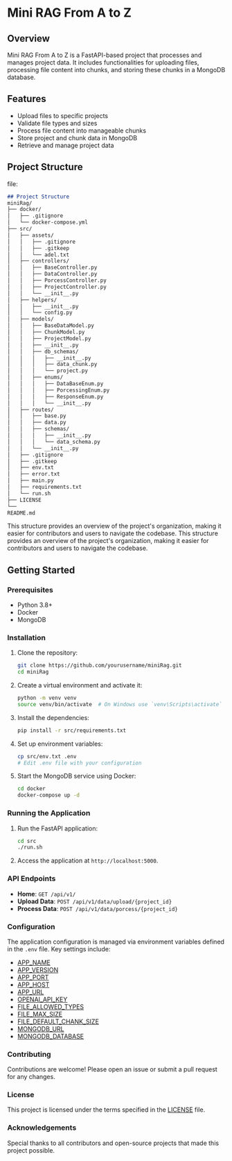 # Mini RAG From A to Z

## Overview

Mini RAG From A to Z is a FastAPI-based project that processes and manages project data. It includes functionalities for uploading files, processing file content into chunks, and storing these chunks in a MongoDB database.

## Features

- Upload files to specific projects
- Validate file types and sizes
- Process file content into manageable chunks
- Store project and chunk data in MongoDB
- Retrieve and manage project data

## Project Structure

 file:

```markdown
## Project Structure
miniRag/
├── docker/
│   ├── .gitignore
│   └── docker-compose.yml
├── src/
│   ├── assets/
│   │   ├── .gitignore
│   │   ├── .gitkeep
│   │   └── adel.txt
│   ├── controllers/
│   │   ├── BaseController.py
│   │   ├── DataController.py
│   │   ├── PorcessController.py
│   │   ├── ProjectController.py
│   │   └── __init__.py
│   ├── helpers/
│   │   ├── __init__.py
│   │   └── config.py
│   ├── models/
│   │   ├── BaseDataModel.py
│   │   ├── ChunkModel.py
│   │   ├── ProjectModel.py
│   │   ├── __init__.py
│   │   ├── db_schemas/
│   │   │   ├── __init__.py
│   │   │   ├── data_chunk.py
│   │   │   └── project.py
│   │   ├── enums/
│   │   │   ├── DataBaseEnum.py
│   │   │   ├── PorcessingEnum.py
│   │   │   ├── ResponseEnum.py
│   │   │   └── __init__.py
│   ├── routes/
│   │   ├── base.py
│   │   ├── data.py
│   │   ├── schemas/
│   │   │   ├── __init__.py
│   │   │   └── data_schema.py
│   │   └── __init__.py
│   ├── .gitignore
│   ├── .gitkeep
│   ├── env.txt
│   ├── error.txt
│   ├── main.py
│   ├── requirements.txt
│   └── run.sh
├── LICENSE
└── 
README.md
```

This structure provides an overview of the project's organization, making it easier for contributors and users to navigate the codebase.
This structure provides an overview of the project's organization, making it easier for contributors and users to navigate the codebase.

## Getting Started

### Prerequisites

- Python 3.8+
- Docker
- MongoDB

### Installation

1. Clone the repository:
    ```sh
    git clone https://github.com/yourusername/miniRag.git
    cd miniRag
    ```

2. Create a virtual environment and activate it:
    ```sh
    python -m venv venv
    source venv/bin/activate  # On Windows use `venv\Scripts\activate`
    ```

3. Install the dependencies:
    ```sh
    pip install -r src/requirements.txt
    ```

4. Set up environment variables:
    ```sh
    cp src/env.txt .env
    # Edit .env file with your configuration
    ```

5. Start the MongoDB service using Docker:
    ```sh
    cd docker
    docker-compose up -d
    ```

### Running the Application

1. Run the FastAPI application:
    ```sh
    cd src
    ./run.sh
    ```

2. Access the application at `http://localhost:5000`.

### API Endpoints

- **Home**: `GET /api/v1/`
- **Upload Data**: `POST /api/v1/data/upload/{project_id}`
- **Process Data**: `POST /api/v1/data/porcess/{project_id}`

### Configuration

The application configuration is managed via environment variables defined in the `.env` file. Key settings include:

- [APP_NAME](http://_vscodecontentref_/32)
- [APP_VERSION](http://_vscodecontentref_/33)
- [APP_PORT](http://_vscodecontentref_/34)
- [APP_HOST](http://_vscodecontentref_/35)
- [APP_URL](http://_vscodecontentref_/36)
- [OPENAI_API_KEY](http://_vscodecontentref_/37)
- [FILE_ALLOWED_TYPES](http://_vscodecontentref_/38)
- [FILE_MAX_SIZE](http://_vscodecontentref_/39)
- [FILE_DEFAULT_CHANK_SIZE](http://_vscodecontentref_/40)
- [MONGODB_URL](http://_vscodecontentref_/41)
- [MONGODB_DATABASE](http://_vscodecontentref_/42)

### Contributing

Contributions are welcome! Please open an issue or submit a pull request for any changes.

### License

This project is licensed under the terms specified in the [LICENSE](http://_vscodecontentref_/43) file.

### Acknowledgements

Special thanks to all contributors and open-source projects that made this project possible.
